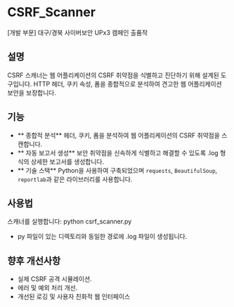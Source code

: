 # CSRF_Scanner
[개발 부문] 대구/경북 사이버보안 UPx3 캠페인 출품작

## 설명
CSRF 스캐너는 웹 어플리케이션의 CSRF 취약점을 식별하고 진단하기 위해 설계된 도구입니다. HTTP 헤더, 쿠키 속성, 폼을 종합적으로 분석하여 견고한 웹 어플리케이션 보안을 보장합니다.

## 기능
- ** 종합적 분석** 헤더, 쿠키, 폼을 분석하여 웹 어플리케이션의 CSRF 취약점을 스캔합니다.
- ** 자동 보고서 생성** 보안 취약점을 신속하게 식별하고 해결할 수 있도록 .log 형식의 상세한 보고서를 생성합니다.
- ** 기술 스택** Python을 사용하여 구축되었으며 `requests`, `BeautifulSoup`, `reportlab`과 같은 라이브러리를 사용합니다.

## 사용법
스캐너를 실행합니다: python csrf_scanner.py
- py 파일이 있는 디렉토리와 동일한 경로에 .log 파일이 생성됩니다.

## 향후 개선사항
- 실제 CSRF 공격 시뮬레이션.
- 에러 및 예외 처리 개선.
- 개선된 로깅 및 사용자 친화적 웹 인터페이스
